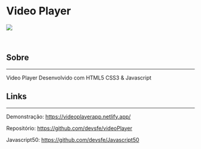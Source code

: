# Video Player
<p>
    <img src="https://user-images.githubusercontent.com/58652794/105375251-54032f80-5be7-11eb-88cc-48fc7c0d4d7f.gif">
</p>
<br>
<h2>Sobre</h2>
<hr>
<p>Video Player Desenvolvido com HTML5 CSS3 & Javascript</p>
<h2>Links</h2>
<hr>
<p>Demonstração: <a href="https://videoplayerapp.netlify.app/">https://videoplayerapp.netlify.app/ </a></p>
<p>Repositório: <a href="https://github.com/devsfe/videoPlayer">https://github.com/devsfe/videoPlayer </a></p>
<p>Javascript50: <a href="https://github.com/devsfe/Javascript50">https://github.com/devsfe/Javascript50 </a></p>
